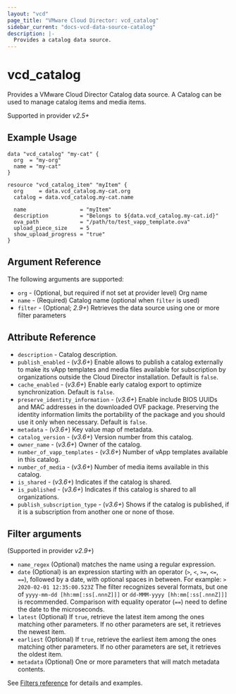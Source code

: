```yaml
---
layout: "vcd"
page_title: "VMware Cloud Director: vcd_catalog"
sidebar_current: "docs-vcd-data-source-catalog"
description: |-
  Provides a catalog data source.
---
```


# vcd\_catalog

Provides a VMware Cloud Director Catalog data source. A Catalog can be used to manage catalog items and media items.

Supported in provider *v2.5+*

## Example Usage

```hcl
data "vcd_catalog" "my-cat" {
  org  = "my-org"
  name = "my-cat"
}

resource "vcd_catalog_item" "myItem" {
  org     = data.vcd_catalog.my-cat.org
  catalog = data.vcd_catalog.my-cat.name

  name                 = "myItem"
  description          = "Belongs to ${data.vcd_catalog.my-cat.id}"
  ova_path             = "/path/to/test_vapp_template.ova"
  upload_piece_size    = 5
  show_upload_progress = "true"
}
```

## Argument Reference

The following arguments are supported:

* `org` - (Optional, but required if not set at provider level) Org name 
* `name` - (Required) Catalog name (optional when `filter` is used)
* `filter` - (Optional; *2.9+*) Retrieves the data source using one or more filter parameters

## Attribute Reference

* `description` - Catalog description.
* `publish_enabled` - (*v3.6+*) Enable allows to publish a catalog externally to make its vApp templates and media files available for subscription by organizations outside the Cloud Director installation. Default is `false`.
* `cache_enabled` - (*v3.6+*) Enable early catalog export to optimize synchronization. Default is `false`.
* `preserve_identity_information` - (*v3.6+*) Enable include BIOS UUIDs and MAC addresses in the downloaded OVF package. Preserving the identity information limits the portability of the package and you should use it only when necessary. Default is `false`.
* `metadata` - (*v3.6+*) Key value map of metadata.
* `catalog_version` - (*v3.6+*) Version number from this catalog.
* `owner_name` - (*v3.6+*) Owner of the catalog.
* `number_of_vapp_templates` - (*v3.6+*) Number of vApp templates available in this catalog.
* `number_of_media` - (*v3.6+*) Number of media items available in this catalog.
* `is_shared` - (*v3.6+*) Indicates if the catalog is shared.
* `is_published` - (*v3.6+*) Indicates if this catalog is shared to all organizations.
* `publish_subscription_type` - (*v3.6+*) Shows if the catalog is published, if it is a subscription from another one or none of those.

## Filter arguments

(Supported in provider *v2.9+*)

* `name_regex` (Optional) matches the name using a regular expression.
* `date` (Optional) is an expression starting with an operator (`>`, `<`, `>=`, `<=`, `==`), followed by a date, with
  optional spaces in between. For example: `> 2020-02-01 12:35:00.523Z`
  The filter recognizes several formats, but one of `yyyy-mm-dd [hh:mm[:ss[.nnnZ]]]` or `dd-MMM-yyyy [hh:mm[:ss[.nnnZ]]]`
  is recommended.
  Comparison with equality operator (`==`) need to define the date to the microseconds.
* `latest` (Optional) If `true`, retrieve the latest item among the ones matching other parameters. If no other parameters
  are set, it retrieves the newest item.
* `earliest` (Optional) If `true`, retrieve the earliest item among the ones matching other parameters. If no other parameters
  are set, it retrieves the oldest item.
* `metadata` (Optional) One or more parameters that will match metadata contents.

See [Filters reference](/providers/vmware/vcd/latest/docs/guides/data_source_filters) for details and examples.

